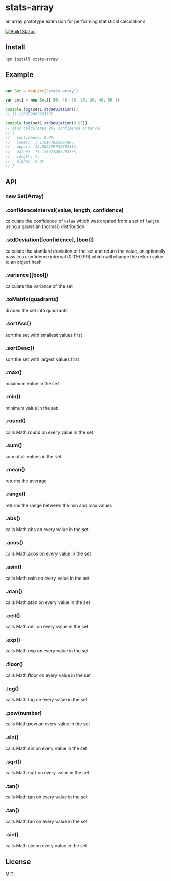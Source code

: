 # stats-array

an array prototype extension for performing statistical calculations

[![Build Status](https://secure.travis-ci.org/tblobaum/stats-array.png)](http://travis-ci.org/tblobaum/stats-array)

## Install

`npm install stats-array`

## Example

```js

var Set = require('stats-array')

var set1 = new Set([ 50, 40, 30, 20, 30, 40, 50 ])

console.log(set1.stdDeviation()) 
// 11.126972805283735

console.log(set1.stdDeviation(0.95)) 
// also calculates 95% confidence interval
// {
//   confidence: 0.95, 
//   lower:  7.17014792596768, 
//   upper:  24.502329752802414, 
//   value:  11.126972805283735, 
//   length: 7, 
//   alpha:  0.05
// }

```

## API

### new Set(Array)

### .confidenceInterval(value, length, confidence)
calculate the confidence of `value` which was created from a set of `length` using a gaussian (normal) distribution

### .stdDeviation([confidence], [bool])
calculate the standard deviation of the set and return the value, or optionally pass in a confidence interval (0.01-0.99) which will change the return value to an object hash

### .variance([bool])
calculate the variance of the set

### .toMatrix(quadrants)
divides the set into quadrants

### .sortAsc()
sort the set with smallest values first

### .sortDesc()
sort the set with largest values first

### .max()
maximum value in the set

### .min()
minimum value in the set

### .round()
calls Math.round on every value in the set

### .sum()
sum of all values in the set

### .mean()
returns the average

### .range()
returns the range between the min and max values

### .abs()
calls Math.abs on every value in the set

### .acos()
calls Math.acos on every value in the set

### .asin()
calls Math.asin on every value in the set

### .atan()
calls Math.atan on every value in the set

### .ceil()
calls Math.ceil on every value in the set

### .exp()
calls Math.exp on every value in the set

### .floor()
calls Math.floor on every value in the set

### .log()
calls Math.log on every value in the set

### .pow(number)
calls Math.pow on every value in the set

### .sin()
calls Math.sin on every value in the set

### .sqrt()
calls Math.sqrt on every value in the set

### .tan()
calls Math.tan on every value in the set

### .tan()
calls Math.tan on every value in the set

### .sin()
calls Math.sin on every value in the set


## License

MIT
